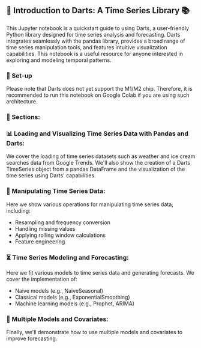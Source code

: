 ## 🚀 Introduction to Darts: A Time Series Library 📚
This Jupyter notebook is a quickstart guide to using Darts, a user-friendly Python library designed for time series analysis and forecasting. Darts integrates seamlessly with the pandas library, provides a broad range of time series manipulation tools, and features intuitive visualization capabilities. This notebook is a useful resource for anyone interested in exploring and modeling temporal patterns.

### 🚧 Set-up
Please note that Darts does not yet support the M1/M2 chip. Therefore, it is recommended to run this notebook on Google Colab if you are using such architecture.

### 📝 Sections:


### 📊 Loading and Visualizing Time Series Data with Pandas and Darts:

We cover the loading of time series datasets such as weather and ice cream searches data from Google Trends. We'll also show the creation of a Darts TimeSeries object from a pandas DataFrame and the visualization of the time series using Darts' capabilities.

### 🔄 Manipulating Time Series Data:

Here we show various operations for manipulating time series data, including:

- Resampling and frequency conversion
- Handling missing values
- Applying rolling window calculations
- Feature engineering

### ⏳ Time Series Modeling and Forecasting:
Here we fit various models to time series data and generating forecasts. We cover the implementation of:

- Naive models (e.g., NaiveSeasonal)
- Classical models (e.g., ExponentialSmoothing)
- Machine learning models (e.g., Prophet, ARIMA)

### 🧮 Multiple Models and Covariates:

Finally, we'll demonstrate how to use multiple models and covariates to improve forecasting.
